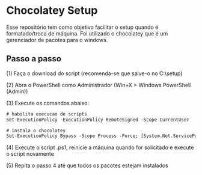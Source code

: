# Chocolatey Setup
Esse repositório tem como objetivo facilitar o setup quando é formatado/troca de máquina. Foi utilizado o chocolatey que é um gerenciador de pacotes para o windows.

## Passo a passo
(1) Faça o download do script (recomenda-se que salve-o no C:\setup)

(2) Abra o PowerShell como Administrador (Win+X > Windows PowerShell (Admin))

(3) Execute os comandos abaixo:

```ps
# habilita execucao de scripts
Set-ExecutionPolicy -ExecutionPolicy RemoteSigned -Scope CurrentUser

# instala o chocolatey
Set-ExecutionPolicy Bypass -Scope Process -Force; [System.Net.ServicePointManager]::SecurityProtocol = [System.Net.ServicePointManager]::SecurityProtocol -bor 3072; iex ((New-Object System.Net.WebClient).DownloadString('https://community.chocolatey.org/install.ps1'))
```

(4) Execute o script .ps1, reinicie a máquina quando for solicitado e execute o script novamente

(5) Repita o passo 4 até que todos os pacotes estejam instalados
